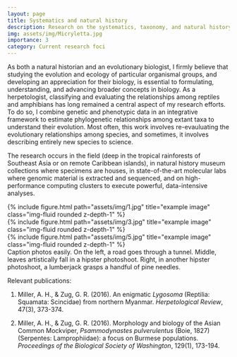 ```yaml
---
layout: page
title: Systematics and natural history
description: Research on the systematics, taxonomy, and natural history of reptiles and amphibians
img: assets/img/Micryletta.jpg
importance: 3
category: Current research foci
---
```


As both a natural historian and an evolutionary biologist, I firmly believe that studying the evolution and ecology of particular organismal groups, and developing an appreciation for their biology, is essential to formulating, understanding, and advancing broader concepts in biology. As a herpetologist, classifying and evaluating the relationships among reptiles and amphibians has long remained a central aspect of my research efforts. To do so, I combine genetic and phenotypic data in an integrative framework to estimate phylogenetic relationships among extant taxa to understand their evolution. Most often, this work involves re-evauluating the evolutionary relationships among species, and sometimes, it involves describing entirely new species to science. 

The research occurs in the field (deep in the tropical rainforests of Southeast Asia or on remote Caribbean islands), in natural history museum collections where specimens are houses, in state-of-the-art molecular labs where genomic material is extracted and sequenced, and on high-performance computing clusters to execute powerful, data-intensive analyses. 

<div class="row">
    <div class="col-sm mt-3 mt-md-0">
        {% include figure.html path="assets/img/1.jpg" title="example image" class="img-fluid rounded z-depth-1" %}
    </div>
    <div class="col-sm mt-3 mt-md-0">
        {% include figure.html path="assets/img/3.jpg" title="example image" class="img-fluid rounded z-depth-1" %}
    </div>
    <div class="col-sm mt-3 mt-md-0">
        {% include figure.html path="assets/img/5.jpg" title="example image" class="img-fluid rounded z-depth-1" %}
    </div>
</div>
<div class="caption">
    Caption photos easily. On the left, a road goes through a tunnel. Middle, leaves artistically fall in a hipster photoshoot. Right, in another hipster photoshoot, a lumberjack grasps a handful of pine needles.
    
Relevant publications:

1. Miller, A. H., & Zug, G. R. (2016). An enigmatic _Lygosoma_ (Reptilia: Squamata: Scincidae) from northern Myanmar. _Herpetological Review_, 47(3), 373-374.
    
2. Miller, A. H., & Zug, G. R. (2016). Morphology and biology of the Asian Common Mockviper, _Psammodynastes_ _pulverulentus_ (Boie, 1827)(Serpentes: Lamprophiidae): a focus on Burmese populations. _Proceedings of the Biological Society of Washington_, 129(1), 173-194.
